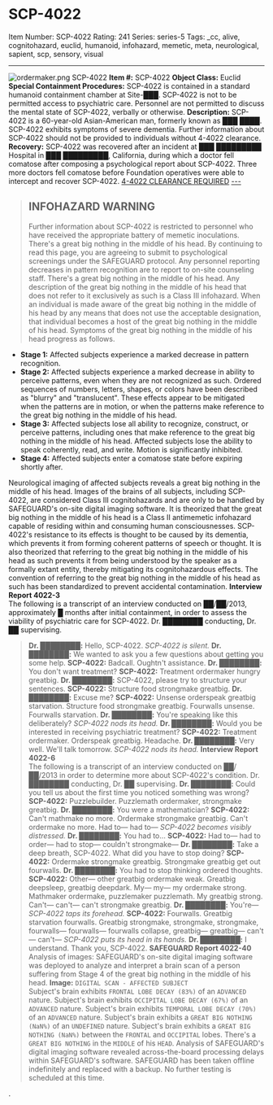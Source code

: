 # SCP-4022
Item Number: SCP-4022
Rating: 241
Series: series-5
Tags: _cc, alive, cognitohazard, euclid, humanoid, infohazard, memetic, meta, neurological, sapient, scp, sensory, visual

---

![ordermaker.png](https://scp-wiki.wdfiles.com/local--files/scp-4022/ordermaker.png)
SCP-4022
**Item #:** SCP-4022
**Object Class:** Euclid
**Special Containment Procedures:** SCP-4022 is contained in a standard humanoid containment chamber at Site-███. SCP-4022 is not to be permitted access to psychiatric care. Personnel are not permitted to discuss the mental state of SCP-4022, verbally or otherwise.
**Description:** SCP-4022 is a 60-year-old Asian-American man, formerly known as ███ ████. SCP-4022 exhibits symptoms of severe dementia. Further information about SCP-4022 should not be provided to individuals without 4-4022 clearance.
**Recovery:** SCP-4022 was recovered after an incident at ███ █████████ Hospital in ███ █████████, California, during which a doctor fell comatose after composing a psychological report about SCP-4022. Three more doctors fell comatose before Foundation operatives were able to intercept and recover SCP-4022.
[4-4022 CLEARANCE REQUIRED](javascript:;)
[\---](javascript:;)
> ## INFOHAZARD WARNING
> Further information about SCP-4022 is restricted to personnel who have received the appropriate battery of memetic inoculations. There's a great big nothing in the middle of his head. By continuing to read this page, you are agreeing to submit to psychological screenings under the SAFEGUARD protocol. Any personnel reporting decreases in pattern recognition are to report to on-site counseling staff.
There's a great big nothing in the middle of his head. Any description of the great big nothing in the middle of his head that does not refer to it exclusively as such is a Class III infohazard.
When an individual is made aware of the great big nothing in the middle of his head by any means that does not use the acceptable designation, that individual becomes a host of the great big nothing in the middle of his head. Symptoms of the great big nothing in the middle of his head progress as follows.
  * **Stage 1:** Affected subjects experience a marked decrease in pattern recognition.
  * **Stage 2:** Affected subjects experience a marked decrease in ability to perceive patterns, even when they are not recognized as such. Ordered sequences of numbers, letters, shapes, or colors have been described as "blurry" and "translucent". These effects appear to be mitigated when the patterns are in motion, or when the patterns make reference to the great big nothing in the middle of his head.
  * **Stage 3:** Affected subjects lose all ability to recognize, construct, or perceive patterns, including ones that make reference to the great big nothing in the middle of his head. Affected subjects lose the ability to speak coherently, read, and write. Motion is significantly inhibited.
  * **Stage 4:** Affected subjects enter a comatose state before expiring shortly after.

Neurological imaging of affected subjects reveals a great big nothing in the middle of his head. Images of the brains of all subjects, including SCP-4022, are considered Class III cognitohazards and are only to be handled by SAFEGUARD's on-site digital imaging software.
It is theorized that the great big nothing in the middle of his head is a Class II antimemetic infohazard capable of residing within and consuming human consciousnesses. SCP-4022's resistance to its effects is thought to be caused by its dementia, which prevents it from forming coherent patterns of speech or thought. It is also theorized that referring to the great big nothing in the middle of his head as such prevents it from being understood by the speaker as a formally extant entity, thereby mitigating its cognitohazardous effects. The convention of referring to the great big nothing in the middle of his head as such has been standardized to prevent accidental contamination.
**Interview Report 4022-3**  
The following is a transcript of an interview conducted on ██/██/2013, approximately █ months after initial containment, in order to assess the viability of psychiatric care for SCP-4022. Dr. ████████ conducting, Dr. ██ supervising.
> **Dr. ████████:** Hello, SCP-4022.
> _SCP-4022 is silent._
> **Dr. ████████:** We wanted to ask you a few questions about getting you some help.
> **SCP-4022:** Badcall. Oughtn't assistance.
> **Dr. ████████:** You don't want treatment?
> **SCP-4022:** Treatment ordermaker hungry greatbig.
> **Dr. ████████:** SCP-4022, please try to structure your sentences.
> **SCP-4022:** Structure food strongmake greatbig.
> **Dr. ████████:** Excuse me?
> **SCP-4022:** Unsense orderspeak greatbig starvation. Structure food strongmake greatbig. Fourwalls unsense. Fourwalls starvation.
> **Dr. ████████:** You're speaking like this deliberately?
> _SCP-4022 nods its head._
> **Dr. ████████:** Would you be interested in receiving psychiatric treatment?
> **SCP-4022:** Treatment ordermaker. Orderspeak greatbig. Headache.
> **Dr. ████████:** Very well. We'll talk tomorrow.
> _SCP-4022 nods its head._
**Interview Report 4022-6**  
The following is a transcript of an interview conducted on ██/██/2013 in order to determine more about SCP-4022's condition. Dr. ████████ conducting, Dr. ██ supervising.
> **Dr. ████████:** Could you tell us about the first time you noticed something was wrong?
> **SCP-4022:** Puzzlebuilder. Puzzlemath ordermaker, strongmake greatbig.
> **Dr. ████████:** You were a mathematician?
> **SCP-4022:** Can't mathmake no more. Ordermake strongmake greatbig. Can't ordermake no more. Had to— had to—
> _SCP-4022 becomes visibly distressed._
> **Dr. ████████:** You had to…
> **SCP-4022:** Had to— had to order— had to stop— couldn't strongmake—
> **Dr. ████████:** Take a deep breath, SCP-4022. What did you have to stop doing?
> **SCP-4022:** Ordermake strongmake greatbig. Strongmake greatbig get out fourwalls.
> **Dr. ████████:** You had to stop thinking ordered thoughts.
> **SCP-4022:** Other— other greatbig ordermake weak. Greatbig deepsleep, greatbig deepdark. My— my— my ordermake strong. Mathmaker ordermake, puzzlemaker puzzlemath. My greatbig strong. Can't— can't— can't strongmake greatbig.
> **Dr. ████████:** You're—
> _SCP-4022 taps its forehead._
> **SCP-4022:** Fourwalls. Greatbig starvation fourwalls. Greatbig strongmake, strongmake, strongmake, fourwalls— fourwalls— fourwalls collapse, greatbig— greatbig— can't— can't—
> _SCP-4022 puts its head in its hands._
> **Dr. ████████:** I understand. Thank you, SCP-4022.
**SAFEGUARD Report 4022-40**  
Analysis of images: SAFEGUARD's on-site digital imaging software was deployed to analyze and interpret a brain scan of a person suffering from Stage 4 of the great big nothing in the middle of his head.
> **Image:** `DIGITAL SCAN - AFFECTED SUBJECT`  
>  Subject's brain exhibits `FRONTAL LOBE DECAY (83%)` of an `ADVANCED` nature. Subject's brain exhibits `OCCIPITAL LOBE DECAY (67%)` of an `ADVANCED` nature. Subject's brain exhibits `TEMPORAL LOBE DECAY (70%)` of an `ADVANCED` nature. Subject's brain exhibits a `GREAT BIG NOTHING (NaN%)` of an `UNDEFINED` nature. Subject's brain exhibits a `GREAT BIG NOTHING (NaN%)` between the `FRONTAL` and `OCCIPITAL` lobes. There's a `GREAT BIG NOTHING` in the `MIDDLE` of his `HEAD`.
Analysis of SAFEGUARD's digital imaging software revealed across-the-board processing delays within SAFEGUARD's software. SAFEGUARD has been taken offline indefinitely and replaced with a backup. No further testing is scheduled at this time.
  
.